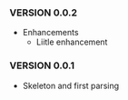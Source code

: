 ### VERSION 0.0.2

* Enhancements
  * Liitle enhancement

### VERSION 0.0.1

* Skeleton and first parsing
